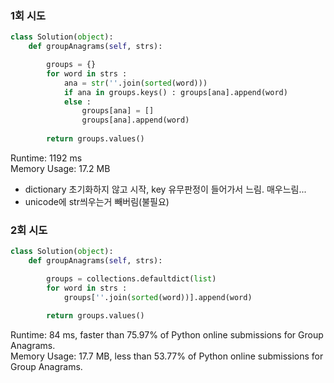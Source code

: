 ### 1회 시도
```python
class Solution(object):
    def groupAnagrams(self, strs):

        groups = {}
        for word in strs :
            ana = str(''.join(sorted(word)))
            if ana in groups.keys() : groups[ana].append(word)
            else :
                groups[ana] = []
                groups[ana].append(word)
                
        return groups.values()
```
Runtime: 1192 ms<br>
Memory Usage: 17.2 MB<br>
- dictionary 초기화하지 않고 시작, key 유무판정이 들어가서 느림. 매우느림...
- unicode에 str씌우는거 빼버림(불필요)<br>

### 2회 시도
```python
class Solution(object):
    def groupAnagrams(self, strs):

        groups = collections.defaultdict(list)
        for word in strs :
            groups[''.join(sorted(word))].append(word)
                
        return groups.values()
```
Runtime: 84 ms, faster than 75.97% of Python online submissions for Group Anagrams.<br>
Memory Usage: 17.7 MB, less than 53.77% of Python online submissions for Group Anagrams.<br><br>
